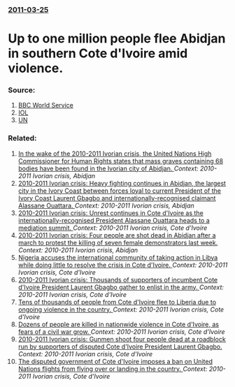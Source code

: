 ### [2011-03-25](/news/2011/03/25/index.md)

# Up to one million people flee Abidjan in southern Cote d'Ivoire amid violence. 




### Source:

1. [BBC World Service](http://www.bbc.co.uk/worldservice/africa/2011/03/110325_ivory_coast_ecowas.shtml)
2. [IOL](http://www.iol.co.za/news/africa/almost-1million-ivorians-flee-abidjan-1.1047504)
3. [UN](http://www.un.org/apps/news/story.asp?NewsID=37899&Cr=Ivoire&Cr1=)

### Related:

1. [In the wake of the 2010-2011 Ivorian crisis, the United Nations High Commissioner for Human Rights states that mass graves containing 68 bodies have been found in the Ivorian city of Abidjan. ](/news/2011/05/9/in-the-wake-of-the-2010a2011-ivorian-crisis-the-united-nations-high-commissioner-for-human-rights-states-that-mass-graves-containing-68-b.md) _Context: 2010-2011 Ivorian crisis, Abidjan_
2. [2010-2011 Ivorian crisis: Heavy fighting continues in Abidjan, the largest city in the Ivory Coast between forces loyal to current President of the Ivory Coast Laurent Gbagbo and internationally-recognised claimant Alassane Ouattara. ](/news/2011/04/1/2010a2011-ivorian-crisis-heavy-fighting-continues-in-abidjan-the-largest-city-in-the-ivory-coast-between-forces-loyal-to-current-preside.md) _Context: 2010-2011 Ivorian crisis, Abidjan_
3. [2010-2011 Ivorian crisis: Unrest continues in Cote d'Ivoire as the internationally-recognised President Alassane Ouattara heads to a mediation summit. ](/news/2011/03/9/2010a2011-ivorian-crisis-unrest-continues-in-ca-te-d-ivoire-as-the-internationally-recognised-president-alassane-ouattara-heads-to-a-medi.md) _Context: 2010-2011 Ivorian crisis, Cote d'Ivoire_
4. [2010-2011 Ivorian crisis: Four people are shot dead in Abidjan after a march to protest the killing of seven female demonstrators last week. ](/news/2011/03/8/2010a2011-ivorian-crisis-four-people-are-shot-dead-in-abidjan-after-a-march-to-protest-the-killing-of-seven-female-demonstrators-last-wee.md) _Context: 2010-2011 Ivorian crisis, Abidjan_
5. [Nigeria accuses the international community of taking action in Libya while doing little to resolve the crisis in Cote d'Ivoire. ](/news/2011/03/22/nigeria-accuses-the-international-community-of-taking-action-in-libya-while-doing-little-to-resolve-the-crisis-in-ca-te-d-ivoire.md) _Context: 2010-2011 Ivorian crisis, Cote d'Ivoire_
6. [2010-2011 Ivorian crisis: Thousands of supporters of incumbent Cote d'Ivoire President Laurent Gbagbo gather to enlist in the army. ](/news/2011/03/21/2010a2011-ivorian-crisis-thousands-of-supporters-of-incumbent-ca-te-d-ivoire-president-laurent-gbagbo-gather-to-enlist-in-the-army.md) _Context: 2010-2011 Ivorian crisis, Cote d'Ivoire_
7. [Tens of thousands of people from Cote d'Ivoire flee to Liberia due to ongoing violence in the country. ](/news/2011/03/19/tens-of-thousands-of-people-from-ca-te-d-ivoire-flee-to-liberia-due-to-ongoing-violence-in-the-country.md) _Context: 2010-2011 Ivorian crisis, Cote d'Ivoire_
8. [Dozens of people are killed in nationwide violence in Cote d'Ivoire, as fears of a civil war grow. ](/news/2011/03/17/dozens-of-people-are-killed-in-nationwide-violence-in-ca-te-d-ivoire-as-fears-of-a-civil-war-grow.md) _Context: 2010-2011 Ivorian crisis, Cote d'Ivoire_
9. [2010-2011 Ivorian crisis: Gunmen shoot four people dead at a roadblock run by supporters of disputed Cote d'Ivoire President Laurent Gbagbo. ](/news/2011/03/15/2010a2011-ivorian-crisis-gunmen-shoot-four-people-dead-at-a-roadblock-run-by-supporters-of-disputed-ca-te-d-ivoire-president-laurent-gbag.md) _Context: 2010-2011 Ivorian crisis, Cote d'Ivoire_
10. [The disputed government of Cote d'Ivoire imposes a ban on United Nations flights from flying over or landing in the country. ](/news/2011/03/10/the-disputed-government-of-ca-te-d-ivoire-imposes-a-ban-on-united-nations-flights-from-flying-over-or-landing-in-the-country.md) _Context: 2010-2011 Ivorian crisis, Cote d'Ivoire_
